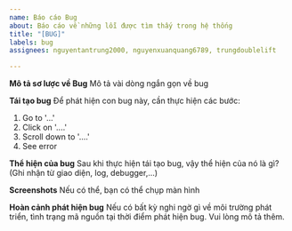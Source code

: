 ```yaml
---
name: Báo cáo Bug
about: Báo cáo về những lỗi được tìm thấy trong hệ thống
title: "[BUG]"
labels: bug
assignees: nguyentantrung2000, nguyenxuanquang6789, trungdoublelift

---
```


**Mô tả sơ lược về Bug**
Mô tả vài dòng ngắn gọn về bug

**Tái tạo bug**
Để phát hiện con bug này, cần thực hiện các bước:
1. Go to '...'
2. Click on '....'
3. Scroll down to '....'
4. See error

**Thể hiện của bug**
Sau khi thực hiện tái tạo bug, vậy thể hiện của nó là gì? (Ghi nhận từ giao diện, log, debugger,...)

**Screenshots**
Nếu có thể, bạn có thể chụp màn hình


**Hoàn cảnh phát hiện bug**
Nếu có bất kỳ nghi ngờ gì về môi trường phát triển, tình trạng mã nguồn tại thời điểm phát hiện bug. Vui lòng mô tả thêm.